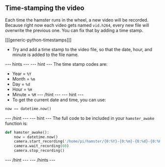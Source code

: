 ## Time-stamping the video

Each time the hamster runs in the wheel, a new video will be recorded. Because right now each video gets named `vid.h264`, every new file will overwrite the previous one. You can fix that by adding a time stamp.

[[[generic-python-timestamps]]]

- Try and add a time stamp to the video file, so that the date, hour, and minute is added to the file name.

--- hints --- --- hint ---
The time stamp codes are:
- Year = `%Y`
- Month = `%m`
- Day = `%d`
- Hour = `%H`
- Minute = `%M`
--- /hint --- --- hint ---
- To get the current date and time, you can use:
```python
now == datetime.now()
```
--- /hint --- --- hint ---
The full code to be included in your `hamster_awake` function is:
```python
def hamster_awake():
    now = datetime.now()
    camera.start_recording('/home/pi/hamster/{0:%Y}-{0:%m}-{0:%d}-{0:%H}-{0:%M}.h264'.format(now))
	camera.wait_recording(60)
    camera.stop_recording()
```
--- /hint --- --- /hints ---
